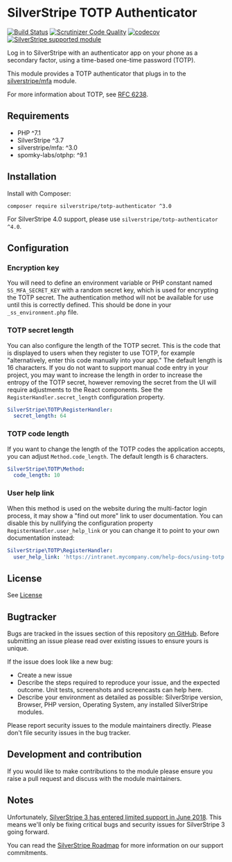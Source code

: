 # SilverStripe TOTP Authenticator

[![Build Status](https://travis-ci.com/silverstripe/silverstripe-totp-authenticator.svg?branch=master)](https://travis-ci.com/silverstripe/silverstripe-totp-authenticator)
[![Scrutinizer Code Quality](https://scrutinizer-ci.com/g/silverstripe/silverstripe-totp-authenticator/badges/quality-score.png?b=master)](https://scrutinizer-ci.com/g/silverstripe/silverstripe-totp-authenticator/?branch=master)
[![codecov](https://codecov.io/gh/silverstripe/silverstripe-totp-authenticator/branch/master/graph/badge.svg)](https://codecov.io/gh/silverstripe/silverstripe-totp-authenticator)
[![SilverStripe supported module](https://img.shields.io/badge/silverstripe-supported-0071C4.svg)](https://www.silverstripe.org/software/addons/silverstripe-commercially-supported-module-list/)

Log in to SilverStripe with an authenticator app on your phone as a secondary factor, using a time-based one-time
password (TOTP).

This module provides a TOTP authenticator that plugs in to the [silverstripe/mfa](https://github.com/silverstripe/mfa)
module.

For more information about TOTP, see [RFC 6238](https://tools.ietf.org/html/rfc6238).

## Requirements

* PHP ^7.1
* SilverStripe ^3.7
* silverstripe/mfa: ^3.0
* spomky-labs/otphp: ^9.1

## Installation

Install with Composer:

```
composer require silverstripe/totp-authenticator ^3.0
```

For SilverStripe 4.0 support, please use `silverstripe/totp-authenticator ^4.0`.

## Configuration

### Encryption key

You will need to define an environment variable or PHP constant named `SS_MFA_SECRET_KEY` with a random secret key,
which is used for encrypting the TOTP secret. The authentication method will not be available for use until this
is correctly defined. This should be done in your `_ss_environment.php` file.

### TOTP secret length

You can also configure the length of the TOTP secret. This is the code that is displayed to users when they register
to use TOTP, for example "alternatively, enter this code manually into your app." The default length is 16 characters.
If you do not want to support manual code entry in your project, you may want to increase the length in order to
increase the entropy of the TOTP secret, however removing the secret from the UI will require adjustments to the React
components. See the `RegisterHandler.secret_length` configuration property.

```yaml
SilverStripe\TOTP\RegisterHandler:
  secret_length: 64
```

### TOTP code length

If you want to change the length of the TOTP codes the application accepts, you can adjust `Method.code_length`. The
default length is 6 characters.

```yaml
SilverStripe\TOTP\Method:
  code_length: 10
```

### User help link

When this method is used on the website during the multi-factor login process, it may show a "find out more" link
to user documentation. You can disable this by nullifying the configuration property `RegisterHandler.user_help_link`
or you can change it to point to your own documentation instead:

```yaml
SilverStripe\TOTP\RegisterHandler:
  user_help_link: 'https://intranet.mycompany.com/help-docs/using-totp'
```

## License

See [License](LICENSE.md)

## Bugtracker

Bugs are tracked in the issues section of this repository [on GitHub](https://github.com/silverstripe/silverstripe-totp-authenticator). Before submitting an issue please read over
existing issues to ensure yours is unique.

If the issue does look like a new bug:

 - Create a new issue
 - Describe the steps required to reproduce your issue, and the expected outcome. Unit tests, screenshots
   and screencasts can help here.
 - Describe your environment as detailed as possible: SilverStripe version, Browser, PHP version,
   Operating System, any installed SilverStripe modules.

Please report security issues to the module maintainers directly. Please don't file security issues in the bug tracker.

## Development and contribution

If you would like to make contributions to the module please ensure you raise a pull request and discuss with the
module maintainers.

## Notes

Unfortunately, [SilverStripe 3 has entered limited support in June 2018](https://www.silverstripe.org/blog/update-on-silverstripe-5-x/). This means we'll only be fixing critical bugs and security issues for SilverStripe 3 going forward.

You can read the [SilverStripe Roadmap](https://www.silverstripe.org/software/roadmap/) for more information on our support commitments.
